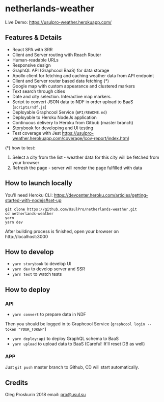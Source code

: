 # netherlands-weather

Live Demo:
https://usulpro-weather.herokuapp.com/

## Features & Details

- React SPA with SRR
- Client and Server routing with Reach Router
- Human-readable URLs
- Responsive design
- GraphQL API (Graphcool BaaS) for data storage
- Apollo client for fetching and caching weather data from API endpoint
- Client and Server router based data fetching (*)
- Google map with custom appearance and clustered markers
- Text search through cities
- Date and city selection. Interactive map markers.
- Script to convert JSON data to NDF in order upload to BaaS (`scripts/ndf.js`)
- Deployable Graphcool Service (`API/README.md`)
- Deployable to Heroku NodeJs application
- Continuous delivery to Heroku from Gitbub (master branch)
- Storybook for developing and UI testing
- Test coverage with Jest https://usulpro-weather.herokuapp.com/coverage/lcov-report/index.html

(*) how to test:
1) Select a city from the list - weather data for this city will be fetched from your browser
2) Refresh the page - server will render the page fulfilled with data

## How to launch locally

You'll need Heroku CLI:
https://devcenter.heroku.com/articles/getting-started-with-nodejs#set-up

```shell
git clone https://github.com/UsulPro/netherlands-weather.git
cd netherlands-weather
yarn
yarn dev

```

After building process is finished, open your browser on http://localhost:3000

## How to develop

- `yarn storybook` to develop UI
- `yarn dev` to develop server and SSR
- `yarn test` to watch tests

## How to deploy

### API

- `yarn convert` to prepare data in NDF

Then you should be logged in to Graphcool Service (`graphcool login --token "YOUR_TOKEN"`)

- `yarn deploy:api` to deploy GraphQL schema to BaaS
- `yarn upload` to upload data to BaaS (Careful! It'll reset DB as well)

### APP

Just `git push` master branch to Github, CD will start automatically.

## Credits

Oleg Proskurin 2018
email: pro@usul.su

